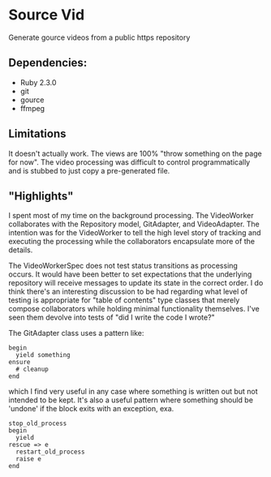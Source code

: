 # Source Vid

Generate gource videos from a public https repository

## Dependencies:
- Ruby 2.3.0
- git
- gource
- ffmpeg

## Limitations

It doesn't actually work. The views are 100% "throw something on the page for now". The video processing was difficult to control programmatically and is stubbed to just copy a pre-generated file.

## "Highlights"

I spent most of my time on the background processing. The VideoWorker collaborates with the Repository model, GitAdapter, and VideoAdapter. The intention was for the VideoWorker to tell the high level story of tracking and executing the processing while the collaborators encapsulate more of the details.

The VideoWorkerSpec does not test status transitions as processing occurs. It would have been better to set expectations that the underlying repository will receive messages to update its state in the correct order. I do think there's an interesting discussion to be had regarding what level of testing is appropriate for "table of contents" type classes that merely compose collaborators while holding minimal functionality themselves. I've seen them devolve into tests of "did I write the code I wrote?"

The GitAdapter class uses a pattern like:

```
begin
  yield something
ensure
  # cleanup
end
```

which I find very useful in any case where something is written out but not intended to be kept. It's also a useful pattern where something should be 'undone' if the block exits with an exception, exa.

```
stop_old_process
begin
  yield
rescue => e
  restart_old_process
  raise e
end
```


